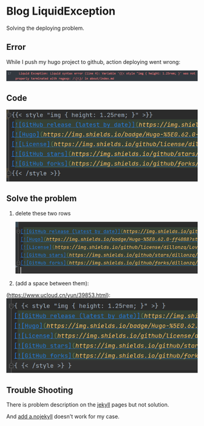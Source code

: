 # Blog LiquidException

Solving the deploying problem.
<!--more-->
## Error
While I push my hugo project to github, action deploying went wrong: 


<img src="Liquid.png" alt="Liquid" referrerpolicy="no-referrer">

## Code

![Original.png](Original.png)

## Solve the problem
1. delete these two rows

   ![Solution1.png](Solution1.png)


2.  (add a space between them):

   (https://www.ucloud.cn/yun/39853.html):
![Solution2.png](Solution2.png)
## Trouble Shooting
There is problem description on the [jekyll](https://jekyllrb.com/docs/troubleshooting/#configuration-problems) pages but not solution.

And [add a.nojekyll](https://gitee.com/help/articles/4136#article-header1) doesn't work for my case.
